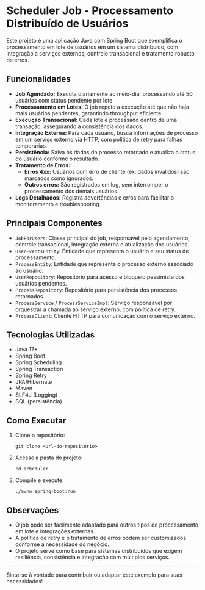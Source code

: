 # Scheduler Job - Processamento Distribuído de Usuários

Este projeto é uma aplicação Java com Spring Boot que exemplifica o processamento em lote de usuários em um sistema distribuído, com integração a serviços externos, controle transacional e tratamento robusto de erros.

## Funcionalidades

- **Job Agendado:** Executa diariamente ao meio-dia, processando até 50 usuários com status pendente por lote.
- **Processamento em Lotes:** O job repete a execução até que não haja mais usuários pendentes, garantindo throughput eficiente.
- **Execução Transacional:** Cada lote é processado dentro de uma transação, assegurando a consistência dos dados.
- **Integração Externa:** Para cada usuário, busca informações de processo em um serviço externo via HTTP, com política de retry para falhas temporárias.
- **Persistência:** Salva os dados do processo retornado e atualiza o status do usuário conforme o resultado.
- **Tratamento de Erros:**
    - **Erros 4xx:** Usuários com erro de cliente (ex: dados inválidos) são marcados como ignorados.
    - **Outros erros:** São registrados em log, sem interromper o processamento dos demais usuários.
- **Logs Detalhados:** Registra advertências e erros para facilitar o monitoramento e troubleshooting.

## Principais Componentes

- `JobForUsers`: Classe principal do job, responsável pelo agendamento, controle transacional, integração externa e atualização dos usuários.
- `UserEventsEntity`: Entidade que representa o usuário e seu status de processamento.
- `ProcessEntity`: Entidade que representa o processo externo associado ao usuário.
- `UserRepository`: Repositório para acesso e bloqueio pessimista dos usuários pendentes.
- `ProcessRepository`: Repositório para persistência dos processos retornados.
- `ProcessService` / `ProcessServiceImpl`: Serviço responsável por orquestrar a chamada ao serviço externo, com política de retry.
- `ProcessClient`: Cliente HTTP para comunicação com o serviço externo.

## Tecnologias Utilizadas

- Java 17+
- Spring Boot
- Spring Scheduling
- Spring Transaction
- Spring Retry
- JPA/Hibernate
- Maven
- SLF4J (Logging)
- SQL (persistência)

## Como Executar

1. Clone o repositório:
   ```
   git clone <url-do-repositorio>
   ```
2. Acesse a pasta do projeto:
   ```
   cd scheduler
   ```
3. Compile e execute:
   ```
   ./mvnw spring-boot:run
   ```

## Observações

- O job pode ser facilmente adaptado para outros tipos de processamento em lote e integrações externas.
- A política de retry e o tratamento de erros podem ser customizados conforme a necessidade do negócio.
- O projeto serve como base para sistemas distribuídos que exigem resiliência, consistência e integração com múltiplos serviços.

---

Sinta-se à vontade para contribuir ou adaptar este exemplo para suas necessidades!
